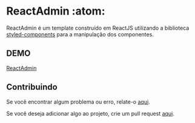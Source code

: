 ReactAdmin :atom:
=================

ReactAdmin é um template construído em ReactJS utilizando a biblioteca [styled-components] para a manipulação dos componentes.

## DEMO
[ReactAdmin]

## Contribuindo

Se você encontrar algum problema ou erro, relate-o [aqui][gh-issues].

Se você deseja adicionar algo ao projeto, crie um pull request [aqui][gh-pr].

[styled-components]: https://github.com/styled-components/styled-components
[ReactAdmin]: http://demo-reactadmin-lb.surge.sh/
[gh-issues]: https://github.com/Lucas1604/ReactAdmin/issues
[gh-pr]: https://github.com/Lucas1604/ReactAdmin/pulls
